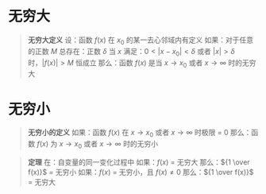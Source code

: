 # 无穷大

>**无穷大定义**
设：函数 $f(x)$ 在 $x_0$ 的某一去心邻域内有定义
如果：对于任意的正数 $M$
总存在：正数 $\delta$ 
当 $x$ 满足：$0<|x-x_0|<\delta$ 或者 $|x|>\delta$ 时，$|f(x)|>M$ 恒成立
那么：函数 $f(x)$ 是当 $x \to x_0$ 或者 $x \to \infty$ 时的无穷大

# 无穷小

>**无穷小的定义**
如果：函数 $f(x)$ 在 $x \to x_0$ 或者 $x \to \infty$ 时极限 = 0
那么：函数 $f(x)$ 为 $x \to x_0$ 或者 $x \to \infty$ 时的无穷小

>**定理**
在：自变量的同一变化过程中
如果：$f(x)$ = 无穷大
那么：${1 \over f(x)}$ = 无穷小
如果：$f(x)$ = 无穷小，且 $f(x) \not ={ 0 }$
那么：${1 \over f(x)}$ = 无穷大